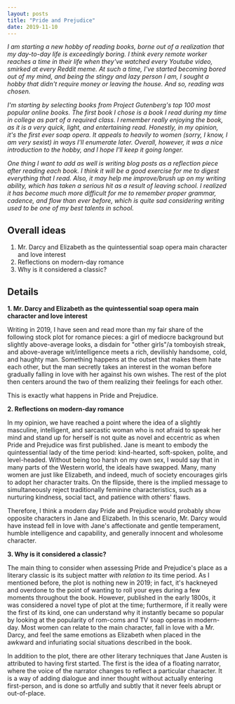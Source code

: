 ```yaml
---
layout: posts
title: "Pride and Prejudice"
date: 2019-11-10
---
```


*I am starting a new hobby of reading books, borne out of a realization that my day-to-day life is exceedingly boring. I think every remote worker reaches a time in their life when they've watched every Youtube video, smirked at every Reddit meme. At such a time, I've started becoming bored out of my mind, and being the stingy and lazy person I am, I sought a hobby that didn't require money or leaving the house. And so, reading was chosen.*

*I'm starting by selecting books from Project Gutenberg's top 100 most popular online books. The first book I chose is a book I read during my time in college as part of a required class. I remember really enjoying the book, as it is a very quick, light, and entertaining read. Honestly, in my opinion, it's the first ever soap opera. It appeals to heavily to women (sorry, I know, I am very sexist) in ways I'll enumerate later. Overall, however, it was a nice introduction to the hobby, and I hope I'll keep it going longer.*

*One thing I want to add as well is writing blog posts as a reflection piece after reading each book. I think it will be a good exercise for me to digest everything that I read. Also, it may help me improve/brush up on my writing ability, which has taken a serious hit as a result of leaving school. I realized it has become much more difficult for me to remember proper grammar, cadence, and flow than ever before, which is quite sad considering writing used to be one of my best talents in school.*

## Overall ideas

1. Mr. Darcy and Elizabeth as the quintessential soap opera main character and love interest
2. Reflections on modern-day romance
3. Why is it considered a classic?

## Details

**1. Mr. Darcy and Elizabeth as the quintessential soap opera main character and love interest**

Writing in 2019, I have seen and read more than my fair share of the following stock plot for romance pieces: a girl of mediocre background but slightly above-average looks, a disdain for "other girls"/a tomboyish streak, and above-average wit/intelligence meets a rich, devilishly handsome, cold, and haughty man. Something happens at the outset that makes them hate each other, but the man secretly takes an interest in the woman before gradually falling in love with her against his own wishes. The rest of the plot then centers around the two of them realizing their feelings for each other. 

This is exactly what happens in Pride and Prejudice. 

**2. Reflections on modern-day romance**

In my opinion, we have reached a point where the idea of a slightly masculine, intelligent, and sarcastic woman who is not afraid to speak her mind and stand up for herself is not quite as novel and eccentric as when Pride and Prejudice was first published. Jane is meant to embody the quintessential lady of the time period: kind-hearted, soft-spoken, polite, and level-headed. Without being too harsh on my own sex, I would say that in many parts of the Western world, the ideals have swapped. Many, many women are just like Elizabeth, and indeed, much of society encourages girls to adopt her character traits. On the flipside, there is the implied message to simultaneously reject traditionally feminine characteristics, such as a nurturing kindness, social tact, and patience with others' flaws.

Therefore, I think a modern day Pride and Prejudice would probably show opposite characters in Jane and Elizabeth. In this scenario, Mr. Darcy would have instead fell in love with Jane's affectionate and gentle temperament, humble intelligence and capability, and generally innocent and wholesome character.

**3. Why is it considered a classic?**

The main thing to consider when assessing Pride and Prejudice's place as a literary classic is its subject matter *with relation to* its time period. As I mentioned before, the plot is nothing new in 2019; in fact, it's hackneyed and overdone to the point of wanting to roll your eyes during a few moments throughout the book. However, published in the early 1800s, it was considered a novel type of plot at the time; furthermore, if it really were the first of its kind, one can understand why it instantly became so popular by looking at the popularity of rom-coms and TV soap operas in modern-day. Most women can relate to the main character, fall in love with a Mr. Darcy, and feel the same emotions as Elizabeth when placed in the awkward and infuriating social situations described in the book.

In addition to the plot, there are other literary techniques that Jane Austen is attributed to having first started. The first is the idea of a floating narrator, where the voice of the narrator changes to reflect a particular character. It is a way of adding dialogue and inner thought without actually entering first-person, and is done so artfully and subtly that it never feels abrupt or out-of-place. 
